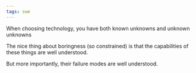```yaml
---
tags: swe
---
```


When choosing technology, you have both known unknowns and unknown unknowns

The nice thing about boringness (so constrained) is that the capabilities of these things are well understood.

But more importantly, their failure modes are well understood.
